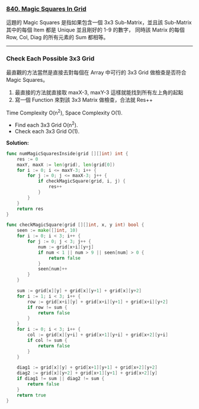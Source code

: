 ### [840. Magic Squares In Grid]

這題的 Magic Squares 是指如果包含一個 3x3 Sub-Matrix，並且該 Sub-Matrix 其中的每個 Item 都是 Unique 並且剛好的 1-9 的數字，
同時該 Matrix 的每個 Row, Col, Diag 的所有元素的 Sum 都相等。

---

### Check Each Possible 3x3 Grid

最直觀的方法當然是直接去對每個在 Array 中可行的 3x3 Grid 做檢查是否符合 Magic Squares。
1.  最直接的方法就直接取 maxX-3, maxY-3 這樣就能找到所有左上角的起點
2.  寫一個 Function 來對該 3x3 Matrix 做檢查，合法就 Res++

Time Complexity O(n<sup>2</sup>), Space Complexity O(1).
-   Find each 3x3 Grid O(n<sup>2</sup>).
-   Check each 3x3 Grid O(1).

**Solution:**
```go
func numMagicSquaresInside(grid [][]int) int {
    res := 0
    maxY, maxX := len(grid), len(grid[0])
    for i := 0; i <= maxY-3; i++ {
        for j := 0; j <= maxX-3; j++ {
            if checkMagicSquare(grid, i, j) {
                res++
            }
        }
    }
    return res
}

func checkMagicSquare(grid [][]int, x, y int) bool {
    seen := make([]int, 10)
    for i := 0; i < 3; i++ {
        for j := 0; j < 3; j++ {
            num := grid[x+i][y+j]
            if num < 1 || num > 9 || seen[num] > 0 {
                return false
            }
            seen[num]++
        }
    }

    sum := grid[x][y] + grid[x][y+1] + grid[x][y+2]
    for i := 1; i < 3; i++ {
        row := grid[x+i][y] + grid[x+i][y+1] + grid[x+i][y+2]
        if row != sum {
            return false
        }
    }
    for i := 0; i < 3; i++ {
        col := grid[x][y+i] + grid[x+1][y+i] + grid[x+2][y+i]
        if col != sum {
            return false
        }
    }

    diag1 := grid[x][y] + grid[x+1][y+1] + grid[x+2][y+2]
    diag2 := grid[x][y+2] + grid[x+1][y+1] + grid[x+2][y]
    if diag1 != sum || diag2 != sum {
        return false
    }
    return true
}
```

[840. Magic Squares In Grid]: https://leetcode.com/problems/magic-squares-in-grid